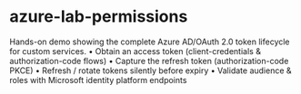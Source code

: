 # azure-lab-permissions
Hands-on demo showing the complete Azure AD/OAuth 2.0 token lifecycle for custom services. • Obtain an access token (client-credentials &amp; authorization-code flows) • Capture the refresh token (authorization-code PKCE) • Refresh / rotate tokens silently before expiry • Validate audience &amp; roles with Microsoft identity platform endpoints
